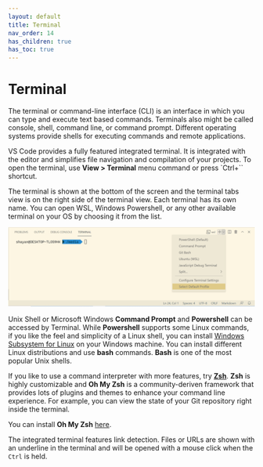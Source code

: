 ```yaml
---
layout: default
title: Terminal
nav_order: 14
has_children: true
has_toc: true
---
```


# Terminal

The terminal or command-line interface (CLI) is an interface in which you can type and execute text based commands. Terminals also might be called console, shell, command line, or command prompt. Different operating systems provide shells for executing commands and remote applications.

VS Code provides a fully featured integrated terminal. It is integrated with the editor and simplifies file navigation and compilation of your projects. To open the terminal, use **View > Terminal** menu command or press `Ctrl+\`` shortcut.

The terminal is shown at the bottom of the screen and the terminal tabs view is on the right side of the terminal view. Each terminal has its own name. You can open WSL, Windows Powershell, or any other available terminal on your OS by choosing it from the list. 

![](./images/terminal.png)

Unix Shell or Microsoft Windows **Command Prompt** and **Powershell** can be accessed by Terminal. While **Powershell** supports some Linux commands, if you like the feel and simplicity of a Linux shell, you can install [Windows Subsystem for Linux](https://docs.microsoft.com/en-us/windows/wsl/install-win10) on your Windows machine. You can install different Linux distributions and use **bash** commands. **Bash** is one of the most popular Unix shells. 

If you like to use a command interpreter with more features, try [**Zsh**](https://www.zsh.org/). **Zsh** is highly customizable and **Oh My Zsh** is a community-deriven framework that provides lots of plugins and themes to enhance your command line experience. For example, you can view the state of your Git repository right inside the terminal.

You can install **Oh My Zsh** [here](https://ohmyz.sh/#install).

The integrated terminal features link detection. Files or URLs are shown with an underline in the terminal and will be opened with a mouse click when the `Ctrl` is held.

